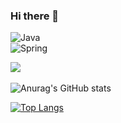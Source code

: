### Hi there 👋

![Java](https://img.shields.io/badge/Java-8-lightgrey?style=flat&logo=Java&logoColor=blue)                   
![Spring](https://img.shields.io/badge/Spring-green?style=flat&logo=Spring&logoColor=white)

<img src="https://img.shields.io/badge/java-lightgrey?style=flat&logo=Java&logoColor=white">​

![Anurag's GitHub stats](https://github-readme-stats.vercel.app/api?username=beatoncheeze&show_icons=true&theme=dracula)

[![Top Langs](https://github-readme-stats.vercel.app/api/top-langs/?username=beatoncheeze&layout=compact)](https://github.com/anuraghazra/github-readme-stats)
